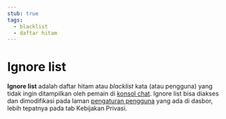 ```yaml
---
stub: true
tags:
  - blacklist
  - daftar hitam
---
```


# Ignore list

**Ignore list** adalah daftar hitam atau *blacklist* kata (atau pengguna) yang tidak ingin ditampilkan oleh pemain di [konsol chat](/wiki/Chat_Console). Ignore list bisa diakses dan dimodifikasi pada laman [pengaturan pengguna](https://osu.ppy.sh/home/account/edit) yang ada di dasbor, lebih tepatnya pada tab Kebijakan Privasi.

<!-- TODO: Add links -->
